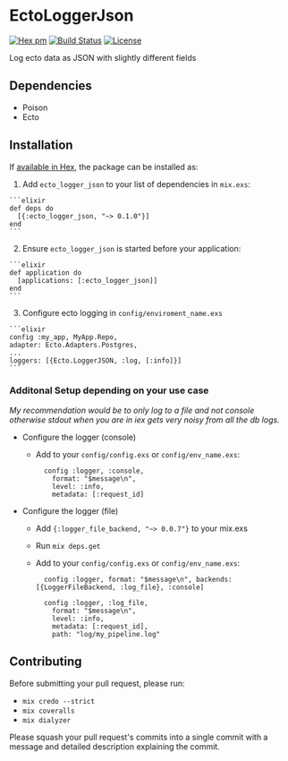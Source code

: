 # EctoLoggerJson
[![Hex pm](http://img.shields.io/hexpm/v/ecto_logger_json.svg?style=flat)](https://hex.pm/packages/ecto_logger_json)
[![Build Status](https://travis-ci.org/bleacherreport/ecto_logger_json.svg?branch=master)](https://travis-ci.org/bleacherreport/ecto_logger_json)
[![License](https://img.shields.io/badge/license-Apache%202-blue.svg)](https://github.com/bleacherreport/plug_logger_json/blob/master/LICENSE)

Log ecto data as JSON with slightly different fields

## Dependencies
  * Poison
  * Ecto

## Installation

If [available in Hex](https://hex.pm/docs/publish), the package can be installed as:

  1. Add `ecto_logger_json` to your list of dependencies in `mix.exs`:

    ```elixir
    def deps do
      [{:ecto_logger_json, "~> 0.1.0"}]
    end
    ```

  2. Ensure `ecto_logger_json` is started before your application:

    ```elixir
    def application do
      [applications: [:ecto_logger_json]]
    end
    ```

  3. Configure ecto logging in `config/enviroment_name.exs`

    ```elixir
    config :my_app, MyApp.Repo,
    adapter: Ecto.Adapters.Postgres,
    ...
    loggers: [{Ecto.LoggerJSON, :log, [:info]}]
    ```

### Additonal Setup depending on your use case
*My recommendation would be to only log to a file and not console
otherwise stdout when you are in iex gets very noisy from all the db logs.*

  * Configure the logger (console)
    * Add to your `config/config.exs` or `config/env_name.exs`:

            config :logger, :console,
              format: "$message\n",
              level: :info,
              metadata: [:request_id]

  * Configure the logger (file)
    * Add `{:logger_file_backend, "~> 0.0.7"}` to your mix.exs
    * Run `mix deps.get`
    * Add to your `config/config.exs` or `config/env_name.exs`:

            config :logger, format: "$message\n", backends: [{LoggerFileBackend, :log_file}, :console]

            config :logger, :log_file,
              format: "$message\n",
              level: :info,
              metadata: [:request_id],
              path: "log/my_pipeline.log"

## Contributing
Before submitting your pull request, please run:
  * `mix credo --strict`
  * `mix coveralls`
  * `mix dialyzer`

Please squash your pull request's commits into a single commit with a message and
detailed description explaining the commit.

